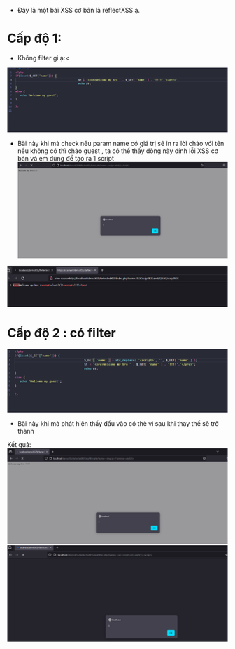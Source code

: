 - Đây là một bài XSS cơ bản là reflectXSS ạ.


# Cấp độ 1:

- Không filter gì ạ:<


![alt text](image.png)
- Bài này khi mà check nếu param name có giá trị sẽ in ra lời chào với tên nếu không có thì chào guest , ta có thể thấy dòng này dính lỗi XSS cơ bản
và em dùng <script>alert(1)</script> để tạo ra 1 script
![alt text](image-1.png)

![alt text](image-2.png)

# Cấp độ 2 : có filter

![alt text](image-3.png)
- Bài này khi mà phát hiện thấy đầu vào có thẻ <script> thì thay thế nó bằng ""
+ có nhiều cách để vượt qua nó: hoặc là dùng các thẻ khác để kích hoạt js như <img src=1 onerror=alert(1)> hoặc dùng <scr<script>ipt>alert(1)</script> vì sau khi thay thế sẽ trở thành <script>alert(1)</script>

Kết quả: 
![alt text](image-4.png)
![alt text](image-5.png)

